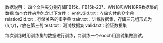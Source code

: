 数据说明：
四个文件夹分别存储FB15k、FB15k-237、WN18和WN18RR数据集的数据
每个文件夹均包含以下文件：
entity2id.txt：存储实体的ID字典
relation2id.txt：存储关系的ID字典
train.txt：训练数据集，存储三元组形式为(h,t,r)，r放在第三列
test.txt：测试数据集
valid.txt：验证数据集

每次训练时用训练集的数据进行训练，每训练一个epoch用测试集做测试。